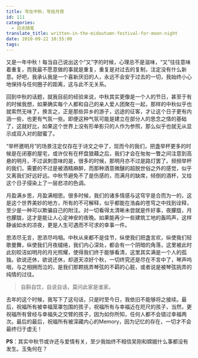 ```yaml
---
title: 写在中秋，写给月夜
id: 111
categories:
  - 日志随笔
translate_title: written-in-the-midautumn-festival-for-moon-night
date: 2010-09-22 10:55:00
tags:
---
```


又是一年中秋！每当自己说出这个“又”字的时候，心理总不是滋味，“又”往往意味着重复，而我最不愿意做的事就是重复，重复是对过去的复制，注定没有什么新意。好吧，我承认我是一个喜新厌旧的人，永远不会安于过去的一切，我始终小心地保持与任何圈子的距离，这与此不无关系。

回到中秋的话题，就我目前的经验来说，中秋其实更像是一个人的节日，甚至于有的时候我想，如果确实每个人都和自己的亲人爱人团聚在一起，那样的中秋似乎也就索然无味了，换言之，正是那些异乡的游子，远途的征客，才让这个日子更有内涵一些，也更有气氛一些。即便这种气氛可能是建立在部分人的思念之情的基础了，这就好比，如果这个世界上没有形单影只的人作为参照，那么似乎也就无从显示成双入对的甜蜜了。

“举杯邀明月”的场景注定仅存在于诗文之中了，现而今的我们，把盏举杯更多的时候是在闭塞的屋宅，或许仅有在杯盘狼藉之后，我们才会在匆匆一瞥之间注意到高悬的明月，不过讽刺意味的是，很多的时候，那明月亦不过是路灯罢了。频频举杯的我们，需要的不过是被酒精麻醉，而那种酒意微醺的超脱世俗之外的感觉，似乎又离我们好远好远。中秋节避免不了是伤感的，而满月的缺席，倾倒的酒杯，又给这个日子侵染上了一层悲凉的色调。

月盈满乡思，月盈满相思。很多时候，我们的诸多情感与这穹宇是合而为一的，这是这个世界美妙的地方，所有的不可解释，似乎都能在浩淼的苍穹之中找到诠释，至少是一种可以欺骗自己的附注。对一切看得太清晰未尝就是件好事，夜朦胧，月也朦胧，这才是能让人心定神安的夜晚。如果能再少一些建筑工地的轰鸣声，这样静谧如水的凉夜，更是人生可遇而不可求的幸事一件。

思浓尽无言，思浓尽呜咽。中秋从来都不是佳节，纵使我们把盏言欢，纵使我们轻歌曼舞，纵使我们月夜缱绻，我们内心深处，都会有一个阴暗的角落，这里被此时此刻皎洁如明月的月光照耀，使得我们终于能够看清，这里其实满是一个人的孤独。欲说还休，欲说还休，却道天凉好个秋，一切终究还是尽在不言中了，琴声呜咽，与之相拥而泣的，是我们那颗挑弄琴弦的不羁的心脏，或者说是被琴弦挑弄的纯情的过往。

> 自斟自饮，自说自话，莫问此家是谁家。

去年的这个时候，我写下了这句话，只是时至今日，我依旧不能够将之接续。最后，祝福所有被幸福笼罩包围的孩子，祝福所有与幸福近在咫尺的孩子，当然，更祝福所有曾经与幸福失之交臂的孩子，因为如你所知，任何人都不会错过幸福两次。最后的最后，祝福所有被深藏内心的Memory，因为记忆的存在，一切才不会最终归于虚无！

**PS**：其实中秋节或许还与爱情有关，至少我始终不相信吴刚和嫦娥什么事都没有发生。玉兔何在？